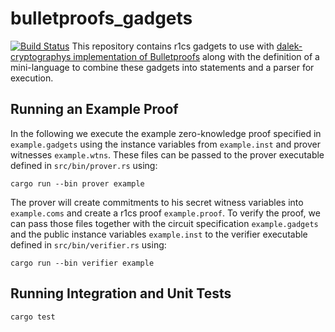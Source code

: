 # bulletproofs_gadgets
[![Build Status](https://travis-ci.org/MarcKloter/bulletproofs_gadgets.svg?branch=master)](https://travis-ci.org/MarcKloter/bulletproofs_gadgets)
This repository contains r1cs gadgets to use with [dalek-cryptographys implementation of Bulletproofs](https://github.com/dalek-cryptography/bulletproofs) along with the definition of a mini-language to combine these gadgets into statements and a parser for execution. 

## Running an Example Proof
In the following we execute the example zero-knowledge proof specified in `example.gadgets` using the instance variables from `example.inst` and prover witnesses `example.wtns`. These files can be passed to the prover executable defined in `src/bin/prover.rs` using:
```
cargo run --bin prover example
```
The prover will create commitments to his secret witness variables into `example.coms` and create a r1cs proof `example.proof`. To verify the proof, we can pass those files together with the circuit specification `example.gadgets` and the public instance variables `example.inst` to the verifier executable defined in `src/bin/verifier.rs` using:
```
cargo run --bin verifier example
```

## Running Integration and Unit Tests
```
cargo test
```
